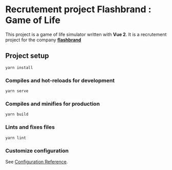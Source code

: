 # Recrutement project Flashbrand : Game of Life
This project is a game of life simulator written with __Vue 2__. It is a recrutement project for the company __[flashbrand](https://flashbrand.me)__

## Project setup
```
yarn install
```

### Compiles and hot-reloads for development
```
yarn serve
```

### Compiles and minifies for production
```
yarn build
```

### Lints and fixes files
```
yarn lint
```

### Customize configuration
See [Configuration Reference](https://cli.vuejs.org/config/).
